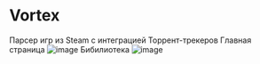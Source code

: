 # Vortex
Парсер игр из Steam с интеграцией Торрент-трекеров
Главная страница
![image](https://github.com/ARLIKIN/Vortex/assets/38999833/bd01f5ef-a958-4db9-8b00-1c6b05bc2646)
Бибилиотека
![image](https://github.com/ARLIKIN/Vortex/assets/38999833/526f4d94-298e-4988-a565-e874ca163472)


